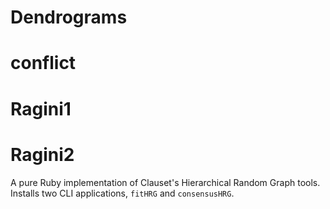 # Dendrograms
# conflict
# Ragini1
# Ragini2
A pure Ruby implementation of Clauset's Hierarchical Random Graph tools. Installs two CLI applications, `fitHRG` and `consensusHRG`.
